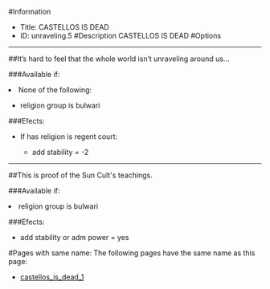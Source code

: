 #Information
 - Title: CASTELLOS IS DEAD
 - ID: unraveling.5
#Description
CASTELLOS IS DEAD
#Options

___
##It’s hard to feel that the whole world isn’t unraveling around us...

###Available if:
<li>None of the following:</li><ul><li>religion group is bulwari</li></ul>

###Efects:<ul><li>If has religion is regent court:</li><ul><li>add stability = -2</li></ul></ul>

___
##This is proof of the Sun Cult's teachings.

###Available if:
<li>religion group is bulwari</li>

###Efects:<ul><li>add stability or adm power = yes</li></ul>


#Pages with same name:
The following pages have the same name as this page:
 - [castellos_is_dead_1](castellos_is_dead_1.md)
